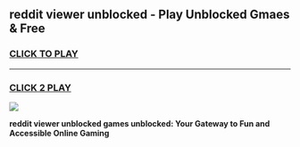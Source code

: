 
## reddit viewer unblocked - Play Unblocked Gmaes & Free
<h3>
<a href="https://news.freeplayer.one?title=reddit_viewer_unblocked&ref=16F">CLICK TO PLAY</a></h3>
<hr>

<h3>
<a href="https://news.freeplayer.one?title=reddit_viewer_unblocked&ref=16F">CLICK 2 PLAY</a>
  
</h3>

<a href="https://news.freeplayer.one?title=reddit_viewer_unblocked&ref=16F/"><img src="https://clearcache.store/games.png"></a>


**reddit viewer unblocked games unblocked: Your Gateway to Fun and Accessible Online Gaming**
